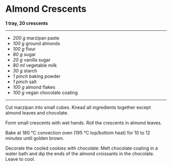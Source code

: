 # Almond Crescents

**1 tray, 20 crescents**

---

- *200 g* marzipan paste
- *100 g* ground almonds
- *100 g* flour
- *80 g* sugar
- *20 g* vanilla sugar
- *80 ml* vegetable milk
- *30 g* starch
- *1 pinch* baking powder
- *1 pinch* salt
- *100 g* almond flakes
- *100 g* vegan chocolate coating

---

Cut marzipan into small cubes. Knead all ingredients together except almond leaves and chocolate.

Form small crescents with wet hands. Roll the crescents in almond leaves.

Bake at 180 °C convection oven (195 °C top/bottom heat) for 10 to 12 minutes until golden brown.

Decorate the cooled cookies with chocolate: Melt chocolate coating in a water bath and dip the ends of the almond croissants in the chocolate. Leave to cool.
